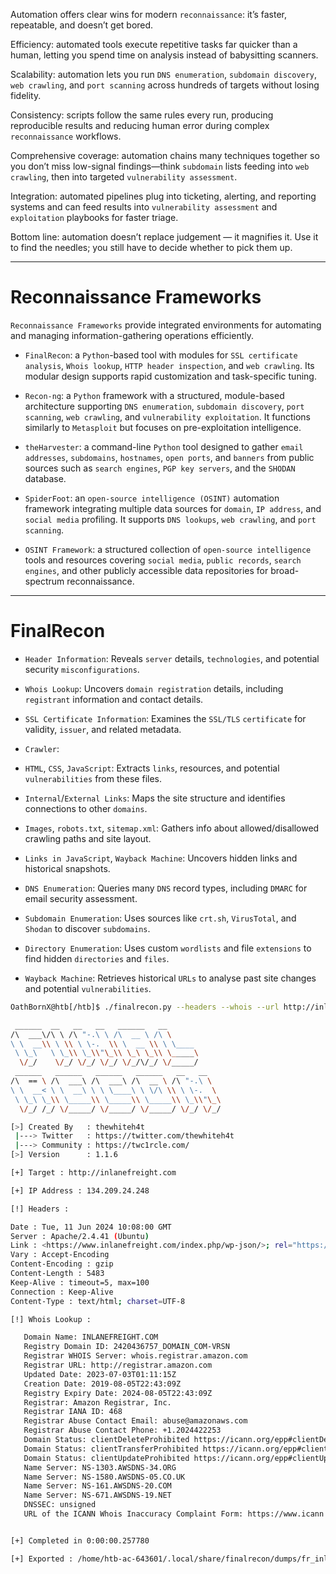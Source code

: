 Automation offers clear wins for modern `reconnaissance`: it’s faster, repeatable, and doesn’t get bored.

Efficiency: automated tools execute repetitive tasks far quicker than a human, letting you spend time on analysis instead of babysitting scanners.

Scalability: automation lets you run `DNS enumeration`, `subdomain discovery`, `web crawling`, and `port scanning` across hundreds of targets without losing fidelity.

Consistency: scripts follow the same rules every run, producing reproducible results and reducing human error during complex `reconnaissance` workflows.

Comprehensive coverage: automation chains many techniques together so you don’t miss low-signal findings—think `subdomain` lists feeding into `web crawling`, then into targeted `vulnerability assessment`.

Integration: automated pipelines plug into ticketing, alerting, and reporting systems and can feed results into `vulnerability assessment` and `exploitation` playbooks for faster triage.

Bottom line: automation doesn’t replace judgement — it magnifies it. Use it to find the needles; you still have to decide whether to pick them up.

---

# Reconnaissance Frameworks

`Reconnaissance Frameworks` provide integrated environments for automating and managing information-gathering operations efficiently.

- `FinalRecon`: a `Python`-based tool with modules for `SSL certificate analysis`, `Whois lookup`, `HTTP header inspection`, and `web crawling`. Its modular design supports rapid customization and task-specific tuning.

- `Recon-ng`: a `Python` framework with a structured, module-based architecture supporting `DNS enumeration`, `subdomain discovery`, `port scanning`, `web crawling`, and `vulnerability exploitation`. It functions similarly to `Metasploit` but focuses on pre-exploitation intelligence.

- `theHarvester`: a command-line `Python` tool designed to gather `email addresses`, `subdomains`, `hostnames`, `open ports`, and `banners` from public sources such as `search engines`, `PGP key servers`, and the `SHODAN` database.

- `SpiderFoot`: an `open-source intelligence (OSINT)` automation framework integrating multiple data sources for `domain`, `IP address`, and `social media` profiling. It supports `DNS lookups`, `web crawling`, and `port scanning`.

- `OSINT Framework`: a structured collection of `open-source intelligence` tools and resources covering `social media`, `public records`, `search engines`, and other publicly accessible data repositories for broad-spectrum reconnaissance.

---

# FinalRecon

- `Header Information`: Reveals `server` details, `technologies`, and potential security `misconfigurations`.
    
- `Whois Lookup`: Uncovers `domain registration` details, including `registrant` information and contact details.
    
- `SSL Certificate Information`: Examines the `SSL/TLS` `certificate` for validity, `issuer`, and related metadata.
    
- `Crawler`:
    
- `HTML`, `CSS`, `JavaScript`: Extracts `links`, resources, and potential `vulnerabilities` from these files.
    
- `Internal`/`External Links`: Maps the site structure and identifies connections to other `domains`.
    
- `Images`, `robots.txt`, `sitemap.xml`: Gathers info about allowed/disallowed crawling paths and site layout.
    
- `Links in JavaScript`, `Wayback Machine`: Uncovers hidden links and historical snapshots.
    
- `DNS Enumeration`: Queries many `DNS` record types, including `DMARC` for email security assessment.
    
- `Subdomain Enumeration`: Uses sources like `crt.sh`, `VirusTotal`, and `Shodan` to discover `subdomains`.
    
- `Directory Enumeration`: Uses custom `wordlists` and file `extensions` to find hidden `directories` and `files`.
    
- `Wayback Machine`: Retrieves historical `URLs` to analyse past site changes and potential `vulnerabilities`.

```bash
OathBornX@htb[/htb]$ ./finalrecon.py --headers --whois --url http://inlanefreight.com

 ______  __   __   __   ______   __
/\  ___\/\ \ /\ "-.\ \ /\  __ \ /\ \
\ \  __\\ \ \\ \ \-.  \\ \  __ \\ \ \____
 \ \_\   \ \_\\ \_\\"\_\\ \_\ \_\\ \_____\
  \/_/    \/_/ \/_/ \/_/ \/_/\/_/ \/_____/
 ______   ______   ______   ______   __   __
/\  == \ /\  ___\ /\  ___\ /\  __ \ /\ "-.\ \
\ \  __< \ \  __\ \ \ \____\ \ \/\ \\ \ \-.  \
 \ \_\ \_\\ \_____\\ \_____\\ \_____\\ \_\\"\_\
  \/_/ /_/ \/_____/ \/_____/ \/_____/ \/_/ \/_/

[>] Created By   : thewhiteh4t
 |---> Twitter   : https://twitter.com/thewhiteh4t
 |---> Community : https://twc1rcle.com/
[>] Version      : 1.1.6

[+] Target : http://inlanefreight.com

[+] IP Address : 134.209.24.248

[!] Headers :

Date : Tue, 11 Jun 2024 10:08:00 GMT
Server : Apache/2.4.41 (Ubuntu)
Link : <https://www.inlanefreight.com/index.php/wp-json/>; rel="https://api.w.org/", <https://www.inlanefreight.com/index.php/wp-json/wp/v2/pages/7>; rel="alternate"; type="application/json", <https://www.inlanefreight.com/>; rel=shortlink
Vary : Accept-Encoding
Content-Encoding : gzip
Content-Length : 5483
Keep-Alive : timeout=5, max=100
Connection : Keep-Alive
Content-Type : text/html; charset=UTF-8

[!] Whois Lookup : 

   Domain Name: INLANEFREIGHT.COM
   Registry Domain ID: 2420436757_DOMAIN_COM-VRSN
   Registrar WHOIS Server: whois.registrar.amazon.com
   Registrar URL: http://registrar.amazon.com
   Updated Date: 2023-07-03T01:11:15Z
   Creation Date: 2019-08-05T22:43:09Z
   Registry Expiry Date: 2024-08-05T22:43:09Z
   Registrar: Amazon Registrar, Inc.
   Registrar IANA ID: 468
   Registrar Abuse Contact Email: abuse@amazonaws.com
   Registrar Abuse Contact Phone: +1.2024422253
   Domain Status: clientDeleteProhibited https://icann.org/epp#clientDeleteProhibited
   Domain Status: clientTransferProhibited https://icann.org/epp#clientTransferProhibited
   Domain Status: clientUpdateProhibited https://icann.org/epp#clientUpdateProhibited
   Name Server: NS-1303.AWSDNS-34.ORG
   Name Server: NS-1580.AWSDNS-05.CO.UK
   Name Server: NS-161.AWSDNS-20.COM
   Name Server: NS-671.AWSDNS-19.NET
   DNSSEC: unsigned
   URL of the ICANN Whois Inaccuracy Complaint Form: https://www.icann.org/wicf/


[+] Completed in 0:00:00.257780

[+] Exported : /home/htb-ac-643601/.local/share/finalrecon/dumps/fr_inlanefreight.com_11-06-2024_11:07:59
```

